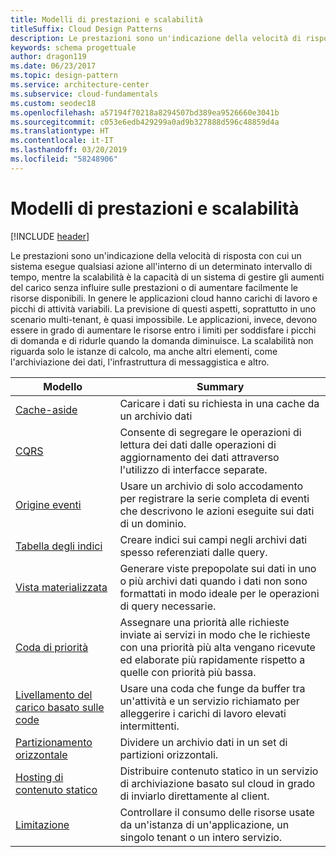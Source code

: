 ```yaml
---
title: Modelli di prestazioni e scalabilità
titleSuffix: Cloud Design Patterns
description: Le prestazioni sono un'indicazione della velocità di risposta con cui un sistema esegue qualsiasi azione all'interno di un determinato intervallo di tempo, mentre la scalabilità è la capacità di un sistema di gestire gli aumenti del carico senza influire sulle prestazioni o di aumentare facilmente le risorse disponibili. In genere le applicazioni cloud hanno carichi di lavoro e picchi di attività variabili. La previsione di questi aspetti, soprattutto in uno scenario multi-tenant, è quasi impossibile. Le applicazioni, invece, devono essere in grado di aumentare le risorse entro i limiti per soddisfare i picchi di domanda e di ridurle quando la domanda diminuisce. La scalabilità non riguarda solo le istanze di calcolo, ma anche altri elementi, come l'archiviazione dei dati, l'infrastruttura di messaggistica e altro.
keywords: schema progettuale
author: dragon119
ms.date: 06/23/2017
ms.topic: design-pattern
ms.service: architecture-center
ms.subservice: cloud-fundamentals
ms.custom: seodec18
ms.openlocfilehash: a57194f70218a8294507bd389ea9526660e3041b
ms.sourcegitcommit: c053e6edb429299a0ad9b327888d596c48859d4a
ms.translationtype: HT
ms.contentlocale: it-IT
ms.lasthandoff: 03/20/2019
ms.locfileid: "58248906"
---
```

# <a name="performance-and-scalability-patterns"></a>Modelli di prestazioni e scalabilità

[!INCLUDE [header](../../_includes/header.md)]

Le prestazioni sono un'indicazione della velocità di risposta con cui un sistema esegue qualsiasi azione all'interno di un determinato intervallo di tempo, mentre la scalabilità è la capacità di un sistema di gestire gli aumenti del carico senza influire sulle prestazioni o di aumentare facilmente le risorse disponibili. In genere le applicazioni cloud hanno carichi di lavoro e picchi di attività variabili. La previsione di questi aspetti, soprattutto in uno scenario multi-tenant, è quasi impossibile. Le applicazioni, invece, devono essere in grado di aumentare le risorse entro i limiti per soddisfare i picchi di domanda e di ridurle quando la domanda diminuisce. La scalabilità non riguarda solo le istanze di calcolo, ma anche altri elementi, come l'archiviazione dei dati, l'infrastruttura di messaggistica e altro.

|                           Modello                            |                                                                        Summary                                                                         |
|--------------------------------------------------------------|--------------------------------------------------------------------------------------------------------------------------------------------------------|
|               [Cache-aside](../cache-aside.md)               |                                                   Caricare i dati su richiesta in una cache da un archivio dati                                                   |
|                      [CQRS](../cqrs.md)                      |                           Consente di segregare le operazioni di lettura dei dati dalle operazioni di aggiornamento dei dati attraverso l'utilizzo di interfacce separate.                           |
|            [Origine eventi](../event-sourcing.md)            |                     Usare un archivio di solo accodamento per registrare la serie completa di eventi che descrivono le azioni eseguite sui dati di un dominio.                      |
|               [Tabella degli indici](../index-table.md)               |                                Creare indici sui campi negli archivi dati spesso referenziati dalle query.                                |
|         [Vista materializzata](../materialized-view.md)         |       Generare viste prepopolate sui dati in uno o più archivi dati quando i dati non sono formattati in modo ideale per le operazioni di query necessarie.        |
|            [Coda di priorità](../priority-queue.md)            | Assegnare una priorità alle richieste inviate ai servizi in modo che le richieste con una priorità più alta vengano ricevute ed elaborate più rapidamente rispetto a quelle con priorità più bassa. |
| [Livellamento del carico basato sulle code](../queue-based-load-leveling.md) |              Usare una coda che funge da buffer tra un'attività e un servizio richiamato per alleggerire i carichi di lavoro elevati intermittenti.               |
|                  [Partizionamento orizzontale](../sharding.md)                  |                                           Dividere un archivio dati in un set di partizioni orizzontali.                                           |
|    [Hosting di contenuto statico](../static-content-hosting.md)    |                          Distribuire contenuto statico in un servizio di archiviazione basato sul cloud in grado di inviarlo direttamente al client.                          |
|                [Limitazione](../throttling.md)                |                Controllare il consumo delle risorse usate da un'istanza di un'applicazione, un singolo tenant o un intero servizio.                 |
